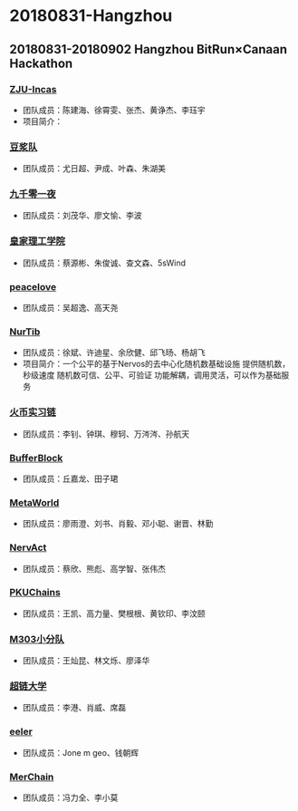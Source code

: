 # 20180831-Hangzhou
20180831-20180902 Hangzhou BitRun×Canaan Hackathon
----
### [ZJU-Incas](https://github.com/ZJU-INCAS/Bitrun-upload)
- 团队成员：陈建海、徐霄雯、张杰、黄诤杰、李珏宇
- 项目简介：
### [豆浆队](https://github.com/yinchengtsinghua/bitrunhackathon)
- 团队成员：尤日超、尹成、叶森、朱湖美

### [九千零一夜](https://github.com/openaichain/AI-bitrunhackson)
- 团队成员：刘茂华、廖文愉、李波

### [皇家理工学院](https://github.com/Frankie34/NKN_codingChallenge-Eduber/)
- 团队成员：蔡源彬、朱俊诚、查文森、5sWind

### [peacelove](https://github.com/wcy1231/Chain-Studio)
- 团队成员：吴超逸、高天尧

### [NurTib](https://github.com/PRIEWIENV/NurTib)
- 团队成员：徐斌、许迪星、余欣健、邱飞旸、杨胡飞
- 项目简介：一个公平的基于Nervos的去中心化随机数基础设施
    提供随机数，秒级速度
    随机数可信、公平、可验证
    功能解耦，调用灵活，可以作为基础服务
    
### [火币实习链](https://github.com/livc/dont-touch)
- 团队成员：李钊、钟琪、穆轲、万涔涔、孙航天

### [BufferBlock](https://github.com/Dearkano/BitrunHackathon)
- 团队成员：丘嘉龙、田子珺

### [MetaWorld](https://github.com/JackyKen/BitRun-MetaWorld-DragonDapp)
- 团队成员：廖雨澄、刘书、肖毅、邓小聪、谢晋、林勤

### [NervAct](https://github.com/greatdinosaur/nervact)
- 团队成员：蔡欣、熊彪、高学智、张伟杰

### [PKUChains](https://github.com/kingvern/PKUChain)
- 团队成员：王凯、高力量、樊根根、黄钦印、李汶颐

### [M303小分队](https://github.com/Wangcankun/trace_block)
- 团队成员：王灿昆、林文烁、廖泽华

### [超链大学](https://github.com/shenzhoudance/chaoliandaxue)
- 团队成员：李港、肖威、席磊

### [eeler](https://github.com/Jonemgeo)
- 团队成员：Jone m geo、钱朝辉

### [MerChain](https://github.com/flyq/hackthon-bitrun)
- 团队成员：冯力全、李小莫

